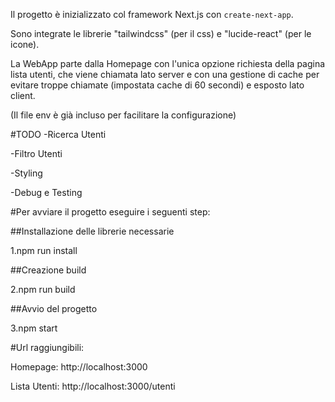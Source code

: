 Il progetto è inizializzato col framework Next.js con `create-next-app`.

Sono integrate le librerie "tailwindcss" (per il css) e "lucide-react" (per le icone).

La WebApp parte dalla Homepage con l'unica opzione richiesta della pagina lista utenti,
che viene chiamata lato server e con una gestione di cache per evitare troppe chiamate (impostata cache di 60 secondi) e esposto lato client.

(Il file env è già incluso per facilitare la configurazione)

#TODO
-Ricerca Utenti

-Filtro Utenti

-Styling

-Debug e Testing


#Per avviare il progetto eseguire i seguenti step:

##Installazione delle librerie necessarie

1.npm run install

##Creazione build

2.npm run build

##Avvio del progetto

3.npm start


#Url raggiungibili:

Homepage: http://localhost:3000

Lista Utenti: http://localhost:3000/utenti